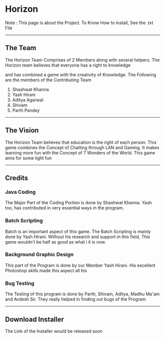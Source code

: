 <h1>Horizon</h1>
<p>Note : This page is about the Project. To Know How to install, See the .txt File</p>
<hr>
<h2>The Team</h2>
<p>The Horizon Team Comprises of 2 Members along with several helpers. The Horizon team believes that everyone has a right to knowledge

and has combined a game with the creativity of Knowledge. The Following are the members of the Contributing Team
<ol>
<li>Shashwat Khanna</li>
<li>Yash Hirani</li>
<li>Aditya Agarwal</li>
<li>Shivam</li>
<li>Parth Pandey</li>
</ol>
</p>
<hr>
<h2>The Vision</h2>
<p>The Horizon Team believes that education is the right of each person. This game 
combines the Concept of Chatting through LAN and Gaming. It makes learning more fun
with the Concept of 7 Wonders of the World. This game aims for some light fun
</p>
<hr>
<h2>Credits</h2>
<h3>Java Coding</h3>
<p>The Major Part of the Coding Portion is done by Shashwat Khanna. Yash too, has contributed 
in very essential ways in the program.
</p>

<h3>Batch Scripting</h3>

<p>
Batch is an important aspect of this game. The Batch Scripting is mainly done by Yash Hirani.
Without his research and support in this field, This game wouldn't be half as good as what i
it is now.
</p>
<h3>Background Graphic Design</h3>
<p>
This part of the Program is done by our Member Yash Hirani. His excellent Photoshop skills made this aspect
all his
</p>
<h3>Bug Testing</h3>
<p>
The Testing of this program is done by Parth, Shivam, Aditya, Madhu Ma'am and Avdesh Sir. They really helped in finding 
out bugs of the Program
</p>
<hr>
<h2>Download Installer</h2>
<p>
The Link of the Installer would be released soon
</p>
